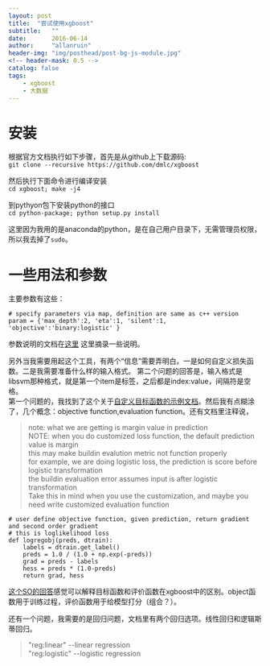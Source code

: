 ```yaml
---
layout: post
title:  "尝试使用xgboost"
subtitle:   ""  
date:       2016-06-14
author:     "allanruin"
header-img: "img/posthead/post-bg-js-module.jpg"
<!-- header-mask: 0.5 -->
catalog: false
tags:
    - xgboost
    - 大数据
---
```


# 安装

根据官方文档执行如下步骤，首先是从github上下载源码:      
`git clone --recursive https://github.com/dmlc/xgboost`  

然后执行下面命令进行编译安装  
`cd xgboost; make -j4`  

到pythyon包下安装python的接口  
`cd python-package; python setup.py install`  

这里因为我用的是anaconda的python，是在自己用户目录下，无需管理员权限，所以我去掉了`sudo`。

# 一些用法和参数

主要参数有这些：

```
# specify parameters via map, definition are same as c++ version
param = {'max_depth':2, 'eta':1, 'silent':1, 'objective':'binary:logistic' }
```

参数说明的文档在[这里](https://github.com/dmlc/xgboost/blob/master/doc/parameter.md)
这里摘录一些说明。


另外当我需要用起这个工具，有两个“信息”需要弄明白。一是如何自定义损失函数。二是我需要准备什么样的输入格式。
第二个问题的回答是，输入格式是libsvm那种格式，就是第一个item是标签，之后都是index:value，间隔符是空格。    
第一个问题的，我找到了这个关于[自定义目标函数的示例文档](https://github.com/dmlc/xgboost/blob/master/demo/guide-python/custom_objective.py)。然后我有点糊涂了，几个概念：objective function,evaluation function。还有文档里注释说，

> note: what we are getting is margin value in prediction    
> NOTE: when you do customized loss function, the default prediction value is margin    
> this may make buildin evalution metric not function properly    
> for example, we are doing logistic loss, the prediction is score before logistic transformation    
> the buildin evaluation error assumes input is after logistic transformation    
> Take this in mind when you use the customization, and maybe you need write customized evaluation function

```
# user define objective function, given prediction, return gradient and second order gradient
# this is loglikelihood loss
def logregobj(preds, dtrain):
    labels = dtrain.get_label()
    preds = 1.0 / (1.0 + np.exp(-preds))
    grad = preds - labels
    hess = preds * (1.0-preds)
    return grad, hess
```

[这个SO的回答](http://stackoverflow.com/questions/34178287/difference-between-objective-and-feval-in-xgboost#)感觉可以解释目标函数和评价函数在xgboost中的区别。object函数用于训练过程，评价函数用于给模型打分（组合？）。

还有一个问题，我需要的是回归问题，文档里有两个回归选项。线性回归和逻辑斯蒂回归。

>"reg:linear" --linear regression    
>"reg:logistic" --logistic regression
